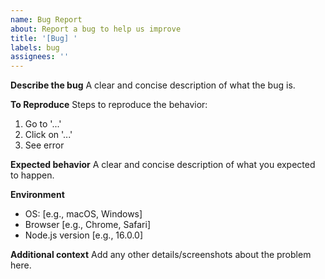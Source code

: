 ```yaml
---
name: Bug Report
about: Report a bug to help us improve
title: '[Bug] '
labels: bug
assignees: ''
---
```


**Describe the bug**
A clear and concise description of what the bug is.

**To Reproduce**
Steps to reproduce the behavior:

1. Go to '...'
2. Click on '...'
3. See error

**Expected behavior**
A clear and concise description of what you expected to happen.

**Environment**

- OS: [e.g., macOS, Windows]
- Browser [e.g., Chrome, Safari]
- Node.js version [e.g., 16.0.0]

**Additional context**
Add any other details/screenshots about the problem here.
